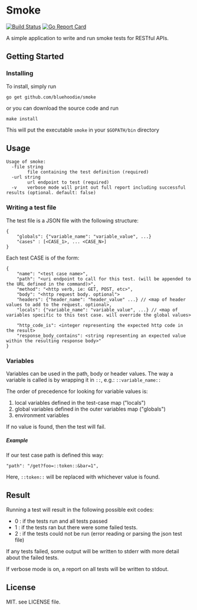 # Smoke

[![Build Status](https://travis-ci.org/bluehoodie/smoke.svg?branch=master)](https://travis-ci.org/bluehoodie/smoke)
[![Go Report Card](https://goreportcard.com/badge/github.com/bluehoodie/smoke)](https://goreportcard.com/report/github.com/bluehoodie/smoke)

A simple application to write and run smoke tests for RESTful APIs.

## Getting Started

### Installing

To install, simply run

```go get github.com/bluehoodie/smoke```

or you can download the source code and run 

```make install```

This will put the executable ```smoke``` in your ```$GOPATH/bin``` directory

## Usage

``` 
Usage of smoke:
  -file string
        file containing the test definition (required)
  -url string
        url endpoint to test (required)
  -v    verbose mode will print out full report including successful results (optional. default: false)

```

### Writing a test file

The test file is a JSON file with the following structure:

```
{
    "globals": {"variable_name": "variable_value", ...}
    "cases" : [<CASE_1>, ... <CASE_N>]
}
```

Each test CASE is of the form:

```
{
    "name": "<test case name>",
    "path": "<uri endpoint to call for this test. (will be appended to the URL defined in the command)>",
    "method": "<http verb, ie: GET, POST, etc>",
    "body": "<http request body. optional">
    "headers": {"header_name": "header_value" ...} // <map of header values to add to the request. optional>,
    "locals": {"variable_name": "variable_value", ...} // <map of variables specific to this test case. will override the global values>
    
    "http_code_is": <integer representing the expected http code in the result>
    "response_body_contains": <string representing an expected value within the resulting response body>" 
}
```

### Variables

Variables can be used in the path, body or header values. The way a variable is called is by wrapping it in `::`, e.g.: `::variable_name::`
 
The order of precedence for looking for variable values is:

1. local variables defined in the test-case map ("locals")
2. global variables defined in the outer variables map ("globals")
3. environment variables

If no value is found, then the test will fail.

##### Example

If our test case path is defined this way:

```"path": "/get?foo=::token::&bar=1",```

Here, ```::token::``` will be replaced with whichever value is found. 

## Result

Running a test will result in the following possible exit codes:

- 0 : if the tests run and all tests passed
- 1 : if the tests ran but there were some failed tests.
- 2 : if the tests could not be run (error reading or parsing the json test file)

If any tests failed, some output will be written to stderr with more detail about the failed tests.

If verbose mode is on, a report on all tests will be written to stdout.

## License

MIT. see LICENSE file.